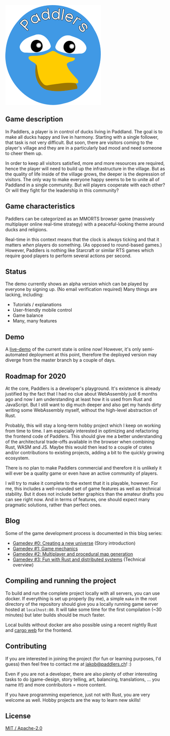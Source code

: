 ![Image: Paddlers logo](./paddlers-frontend/art/logo_text.png)

## Game description

In Paddlers, a player is in control of ducks living in Paddland.
The goal is to make all ducks happy and live in harmony.
Starting with a single follower, that task is not very difficult.
But soon, there are visitors coming to the player's village and they are in a particularly bad mood and need someone to cheer them up.

In order to keep all visitors satisfied, more and more resources are required, hence the player will need to build up the infrastructure in the village. But as the quality of life inside of the village grows, the deeper is the depression of visitors. The only way to make everyone happy seems to be to unite all of Paddland in a single community. But will players cooperate with each other? Or will they fight for the leadership in this community?

## Game characteristics

Paddlers can be categorized as an MMORTS browser game (massively multiplayer online real-time strategy) with a peaceful-looking theme around ducks and religions.

Real-time in this context means that the clock is always ticking and that it matters *when* players do something. (As opposed to round-based games.)
However, Paddlers is nothing like Starcraft or similar RTS games which require good players to perform several actions per second.

## Status

The demo currently shows an alpha version which can be played by everyone by signing up. (No email verification required)
Many things are lacking, including:
 * Tutorials / explanations
 * User-friendly mobile control
 * Game balance
 * Many, many features

## Demo

A [live-demo](http://demo.paddlers.ch) of the current state is online now! However, it's only semi-automated deployment at this point, therefore the deployed version may diverge from the master branch by a couple of days.



##  Roadmap for 2020

At the core, Paddlers is a developer's playground.
It's existence is already justified by the fact that I had no clue about WebAssembly just 6 months ago and now I am understanding at least how it is used from Rust and JavaScript. But I still want to dig much deeper and also get my hands dirty writing some WebAssembly myself, without the high-level abstraction of Rust.

Probably, this will stay a long-term hobby project which I keep on working from time to time.
I am especially interested in optimizing and refactoring the frontend code of Paddlers.
This should give me a better understanding of the architectural trade-offs available in the browser when combining Rust, WASM and JS.
Maybe this would then lead to a couple of crates and/or contributions to existing projects, adding a bit to the quickly growing ecosystem.

There is no plan to make Paddlers commercial and therefore it is unlikely it will ever be a quality game or even have an active community of players.

I will try to make it complete to the extent that it is playable, however.
For me, this includes a well-rounded set of game features as well as technical stability.
But it does not include better graphics than the amateur drafts you can see right now.
And in terms of features, one should expect many pragmatic solutions, rather than perfect ones.

## Blog

Some of the game development process is documented in this blog series:

- [Gamedev #0: Creating a new universe](https://www.jakobmeier.ch/blogging/Paddlers_0.html) (Story introduction)
- [Gamedev #1: Game mechanics](https://www.jakobmeier.ch/blogging/Paddlers_1.html)
- [Gamedev #2: Multiplayer and procedural map generation](https://www.jakobmeier.ch/blogging/Paddlers_2.html)
- [Gamedev #3: Fun with Rust and distributed systems](https://www.jakobmeier.ch/blogging/Paddlers_3.html) (Technical overview)


## Compiling and running the project 

To build and run the complete project locally with all servers, you can use docker. 
If everything is set up properly (by me), a simple `make` in the root directory of the repository should give you a locally running game server hosted at `localhost:80`.
It will take some time for the first compilation (~30 minutes) but later builds should be much faster.

Local builds without docker are also possible using a recent nightly Rust and [cargo web](https://github.com/koute/cargo-web) for the frontend.

## Contributing
If you are interested in joining the project (for fun or learning purposes, I'd guess) then feel free to contact me at jakob@paddlers.ch! :)

Even if you are not a developer, there are also plenty of other interesting tasks to do (game-design, story telling, art, balancing, translations, ... you name it!) and more contributors = more content.

If you have programming experience, just not with Rust, you are very welcome as well. Hobby projects are the way to learn new skills!

## License
[MIT / Apache-2.0](https://github.com/jakmeier/paddlers-browser-game/blob/master/LICENSE.md)
